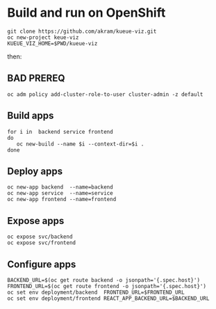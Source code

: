# Build and run on OpenShift


```
git clone https://github.com/akram/kueue-viz.git
oc new-project keue-viz
KUEUE_VIZ_HOME=$PWD/kueue-viz
```

then:

## BAD PREREQ
```
oc adm policy add-cluster-role-to-user cluster-admin -z default
```

## Build apps

```
for i in  backend service frontend 
do
   oc new-build --name $i --context-dir=$i .
done
```

## Deploy apps
```
oc new-app backend  --name=backend
oc new-app service  --name=service
oc new-app frontend --name=frontend
```

## Expose apps
```
oc expose svc/backend
oc expose svc/frontend
```

## Configure apps
```
BACKEND_URL=$(oc get route backend -o jsonpath='{.spec.host}')
FRONTEND_URL=$(oc get route frontend -o jsonpath='{.spec.host}')
oc set env deployment/backend  FRONTEND_URL=$FRONTEND_URL
oc set env deployment/frontend REACT_APP_BACKEND_URL=$BACKEND_URL
```





